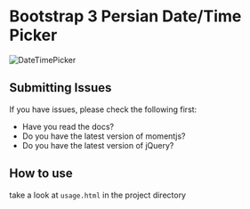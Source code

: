 # Bootstrap 3 Persian Date/Time Picker

![DateTimePicker](http://parhood.com/usage.png)

## Submitting Issues
If you have issues, please check the following first:
- Have you read the docs?
- Do you have the latest version of momentjs?
- Do you have the latest version of jQuery?

## How to use
take a look at `usage.html` in the project directory
